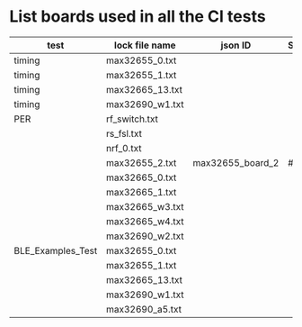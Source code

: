 # List boards used in all the CI tests

| test              | lock file name  | json ID          | SN |   |
|-------------------|-----------------|------------------|----|---|
| timing            | max32655_0.txt  |                  |    |   |
| timing            | max32655_1.txt  |                  |    |   |
| timing            | max32665_13.txt |                  |    |   |
| timing            | max32690_w1.txt |                  |    |   |
| PER               | rf_switch.txt   |                  |    |   |
|                   | rs_fsl.txt      |                  |    |   |
|                   | nrf_0.txt       |                  |    |   |
|                   | max32655_2.txt  | max32655_board_2 | #2 |   |
|                   | max32665_0.txt  |                  |    |   |
|                   | max32665_1.txt  |                  |    |   |
|                   | max32665_w3.txt |                  |    |   |
|                   | max32665_w4.txt |                  |    |   |
|                   | max32690_w2.txt |                  |    |   |
| BLE_Examples_Test | max32655_0.txt  |                  |    |   |
|                   | max32655_1.txt  |                  |    |   |
|                   | max32665_13.txt |                  |    |   |
|                   | max32690_w1.txt |                  |    |   |
|                   | max32690_a5.txt |                  |    |   |
